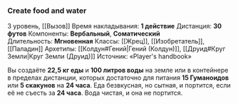 ### Create food and water
3 уровень, [[Вызов]]
Время накладывания: **1 действие**
Дистанция: **30 футов**
Компоненты: **Вербальный**, **Соматический**
Длительность: **Мгновенная**
Классы: [[Жрец]], [[Изобретатель]], [[Паладин]]
Архетипы: [[Колдун#Гений|Гений (Колдун)]], [[Друид#Круг Земли|Круг Земли (Друид)]]
Источник: «Player's handbook»

Вы создаёте **22,5 кг еды** и **100 литров воды** на земле или в контейнере в пределах дистанции, которых достаточно для питания **15 Гуманоидов** или **5 скакунов** на **24 часа**. Еда безвкусная, но сытная, и портится, если её не съесть за **24 часа**. Вода чистая, и она не портится.